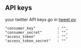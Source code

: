 ## API keys
your twitter API keys go in [tweet.py](./tweet.py)
```
"consumer_key"          : "",
"consumer_secret"       : "",
"access_token"          : "",
"access_token_secret"   : ""
```